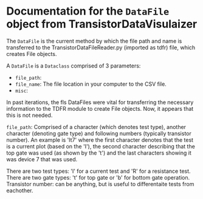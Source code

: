 # Documentation for the `DataFile` object from TransistorDataVisulaizer
The `DataFile` is the current method by which the file path and name is transferred to the TransistorDataFileReader.py (imported as tdfr) file, which creates File objects. 

A `DataFile` is a `Dataclass` comprised of 3 parameters: 
* `file_path`: 
* `file_name`: The file location in your computer to the CSV file.
* `misc`:

In past iterations, the fls DataFiles were vital for transferring the necessary information to the TDFR module to create File objects. Now, it appears that this is not needed. 

`file_path`: 
Comprised of a character (which denotes test type), another character (denoting gate type) and following numbers (typically transistor number). An example is 'It7' where the first character denotes that the test is a current plot (based on the 'I'), the second character describing that the top gate was used (as shown by the 't') and the last characters showing it was device 7 that was used. 

There are two test types: 'I' for a current test and 'R' for a resistance test.
There are two gate types: 't' for top gate or 'b' for bottom gate operation.
Transistor number: can be anything, but is useful to differentaite tests from eachother.